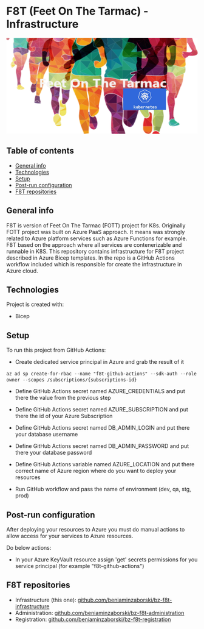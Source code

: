 # F8T (Feet On The Tarmac) - Infrastructure
![Project logo](./docs/f8t-logo.png)

## Table of contents
* [General info](#general-info)
* [Technologies](#technologies)
* [Setup](#setup)
* [Post-run configuration](#post-run-configuration)
* [F8T repositories](#f8t-repositories)

## General info
F8T is version of Feet On The Tarmac (FOTT) project for K8s. Originally FOTT project was built on Azure PaaS approach. It means was strongly related to Azure platform services such as Azure Functions for example. F8T based on the approach where all services are contenerizable and runnable in K8S.
This repository contains infrastructure for F8T project described in Azure Bicep templates. In the repo is a GitHub Actions workflow included which is responsible for create the infrastructure in Azure cloud.

## Technologies
Project is created with:
* Bicep
	
## Setup
To run this project from GitHub Actions:
* Create dedicated service principal in Azure and grab the result of it

```
az ad sp create-for-rbac --name "f8t-github-actions" --sdk-auth --role owner --scopes /subscriptions/{subscriptions-id}
```

* Define GitHub Actions secret named AZURE_CREDENTIALS and put there the value from the previous step

* Define GitHub Actions secret named AZURE_SUBSCRIPTION and put there the id of your Azure Subscription

* Define GitHub Actions secret named DB_ADMIN_LOGIN and put there your database username

* Define GitHub Actions secret named DB_ADMIN_PASSWORD and put there your database password

* Define GitHub Actions variable named AZURE_LOCATION and put there correct name of Azure region where do you want to deploy your resources

* Run GitHub workflow and pass the name of environment (dev, qa, stg, prod)

## Post-run configuration
After deploying your resources to Azure you must do manual actions to allow access for your services to Azure resources.

Do below actions:
* In your Azure KeyVault resource assign 'get' secrets permissions for you service principal (for example "f8t-github-actions")

## F8T repositories
* Infrastructure (this one): [github.com/beniaminzaborski/bz-f8t-infrastructure](https://github.com/beniaminzaborski/bz-f8t-infrastructure)
* Administration: [github.com/beniaminzaborski/bz-f8t-administration](https://github.com/beniaminzaborski/bz-f8t-administration)
* Registration: [github.com/beniaminzaborski/bz-f8t-registration](https://github.com/beniaminzaborski/bz-f8t-registration)